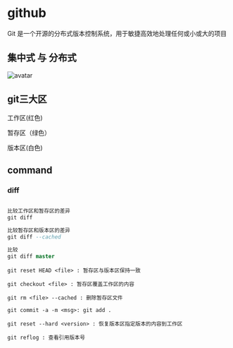 # github

Git 是一个开源的分布式版本控制系统，用于敏捷高效地处理任何或小或大的项目

## 集中式 与 分布式

![avatar](https://www.runoob.com/wp-content/uploads/2015/02/0D32F290-80B0-4EA4-9836-CA58E22569B3.jpg)


## git三大区

工作区(红色)    

暂存区（绿色）  

版本区(白色)

## command

### diff
```sql

比较工作区和暂存区的差异
git diff

比较暂存区和版本区的差异
git diff --cached

比较
git diff master
```

```
git reset HEAD <file> : 暂存区与版本区保持一致

git checkout <file> : 暂存区覆盖工作区的内容

git rm <file> --cached : 删除暂存区文件

git commit -a -m <msg>: git add . 

git reset --hard <version> : 恢复版本区指定版本的内容到工作区

git reflog : 查看引用版本号

```

